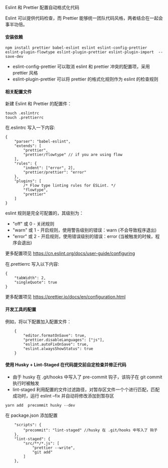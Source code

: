 Eslint 和 Prettier 配置自动格式化代码

Eslint 可以提供代码检查，而 Prettier 能够统一团队代码风格，两者结合在一起会事半功倍。

#### 安装依赖

```
npm install prettier babel-eslint eslint eslint-config-prettier eslint-plugin-flowtype eslint-plugin-prettier eslint-plugin-import  --save-dev
```

-   eslint-config-prettier 可以取消 eslint 和 prettier 冲突的配置项，采用 prettier 风格
-   eslint-plugin-prettier 可以将 prettier 的格式化规则作为 eslint 的检查规则

#### 相关配置文件

新建 Eslint 和 Prettier 的配置件：

```
touch .eslintrc
touch .prettierrc
```

在.eslintrc 写入一下内容:

```
{
    "parser": "babel-eslint",
    "extends": [
        "prettier",
        "prettier/flowtype" // if you are using flow
    ],
    "rules": {
        "indent": ["error", 2],
        "prettier/prettier": "error"
    },
    "plugins": [
        /* Flow type linting rules for ESLint. */
        "flowtype",
        "prettier"
    ]
}
```

eslint 规则是完全可配置的，其级别为：

-   "off" 或 0 - 关闭规则
-   "warn" 或 1 - 开启规则，使用警告级别的错误：warn (不会导致程序退出)
-   "error" 或 2 - 开启规则，使用错误级别的错误：error (当被触发的时候，程序会退出)

更多配置项见 https://cn.eslint.org/docs/user-guide/configuring

在.prettierrc 写入以下内容:

```
{
    "tabWidth": 2,
    "singleQuote": true
}
```

更多配置项见 https://prettier.io/docs/en/configuration.html

#### 开发工具的配置

例如，将以下配置加入配置文件：

```
    {
        "editor.formatOnSave": true,
        "prettier.disableLanguages": ["js"],
        "eslint.autoFixOnSave": true,
        "eslint.alwaysShowStatus": true
    }
```

#### 使用 Husky + Lint-Staged 在代码提交前自定检查并修正代码

-   由于 husky 在 .git/hooks 中写入了 pre-commit 钩子，该钩子在 git commit 执行时被触发
-   lint-staged 利用配置的文件过滤路径，对暂存区文件一个个进行匹配，匹配成功时，运行 eslint –fix 并自动将修改添加到暂存区

```
yarn add  precommit husky --dev
```

在 package.json 添加配置

```
	"scripts": {
        "precommit": "lint-staged" //husky 在 .git/hooks 中写入了 钩子
    },
    "lint-staged": {
        "src/**/*.js": [
            "prettier --write",
            "git add"
        ]
    },
```
